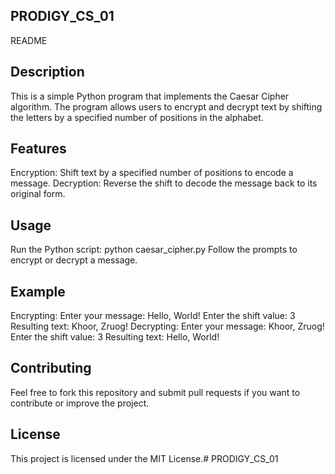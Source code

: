 ## PRODIGY_CS_01
README

## Description
This is a simple Python program that implements the Caesar Cipher algorithm. The program allows users to encrypt and decrypt text by shifting the letters by a specified number of positions in the alphabet.

## Features
Encryption: Shift text by a specified number of positions to encode a message. Decryption: Reverse the shift to decode the message back to its original form.

## Usage
Run the Python script: python caesar_cipher.py Follow the prompts to encrypt or decrypt a message.

## Example
Encrypting: Enter your message: Hello, World! Enter the shift value: 3 Resulting text: Khoor, Zruog! Decrypting: Enter your message: Khoor, Zruog! Enter the shift value: 3 Resulting text: Hello, World!

## Contributing
Feel free to fork this repository and submit pull requests if you want to contribute or improve the project.

## License
This project is licensed under the MIT License.# PRODIGY_CS_01
